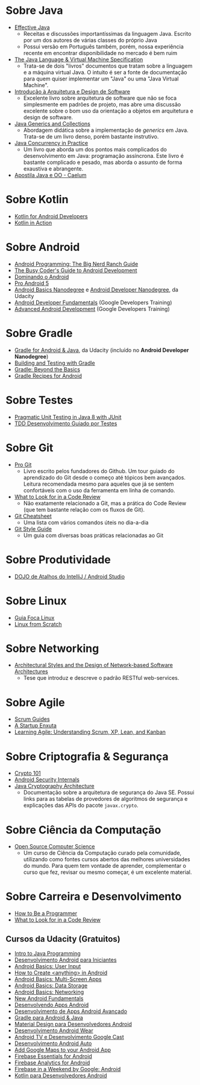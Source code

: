 # Sobre Java
 - [Effective Java](https://www.amazon.com.br/Effective-Java-Programming-Language-Guide-ebook/dp/B00B8V09HY/)
   - Receitas e discussões importantíssimas da linguagem Java. Escrito por um dos autores de várias classes do próprio Java
   - Possui versão em Português também, porém, nossa experiência recente em encontrar disponibilidade no mercado é bem ruim
 - [The Java Language & Virtual Machine Specification](https://docs.oracle.com/javase/specs/)
   - Trata-se de dois "livros" documentos que tratam sobre a linguagem e a máquina virtual Java. O intuito é ser a fonte de documentação para quem quiser implementar um "Java" ou uma "Java Virtual Machine".
 - [Introdução à Arquitetura e Design de Software](https://www.casadocodigo.com.br/products/livro-arquitetura-java)
   - Excelente livro sobre arquitetura de software que não se foca simplesmente em padrões de projeto, mas abre uma discussão excelente sobre o bom uso da orientação a objetos em arquitetura e design de software.
 - [Java Generics and Collections](https://www.amazon.com.br/Java-Generics-Collections-Maurice-Naftalin-ebook/dp/B0026OR2HM/)
   - Abordagem didática sobre a implementação de *generics* em Java. Trata-se de um livro denso, porém bastante instrutivo.
 - [Java Concurrency in Practice](https://www.amazon.com.br/Java-Concurrency-Practice-Tim-Peierls-ebook/dp/B004V9OA84/)
   - Um livro que aborda um dos pontos mais complicados do desenvolvimento em Java: programação assíncrona. Este livro é bastante complicado e pesado, mas aborda o assunto de forma exaustiva e abrangente.
 - [Apostila Java e OO - Caelum](https://www.caelum.com.br/apostila-java-orientacao-objetos/)
   
# Sobre Kotlin
 - [Kotlin for Android Developers](https://leanpub.com/kotlin-for-android-developers)
 - [Kotlin in Action](https://www.manning.com/books/kotlin-in-action)

# Sobre Android
 - [Android Programming: The Big Nerd Ranch Guide](http://www.informit.com/store/android-programming-the-big-nerd-ranch-guide-9780134706054)
 - [The Busy Coder's Guide to Android Development](https://commonsware.com/Android/)
 - [Dominando o Android](http://novatec.com.br/livros/dominando-android-2ed/)
 - [Pro Android 5](https://www.amazon.com.br/Pro-Android-5-Dave-MacLean-ebook/dp/B00S0P60YM/)
 - [Android Basics Nanodegree](https://www.udacity.com/course/android-basics-nanodegree-by-google--nd803) e [Android Developer Nanodegree](https://www.udacity.com/course/android-developer-nanodegree-by-google--nd801), da Udacity
 - [Android Developer Fundamentals](https://developers.google.com/training/courses/android-fundamentals) (Google Developers Training)
 - [Advanced Android Development](https://developers.google.com/training/courses/android-advanced) (Google Developers Training)

# Sobre Gradle
 - [Gradle for Android & Java](https://www.udacity.com/course/gradle-for-android-and-java--ud867), da Udacity (incluído no **Android Developer Nanodegree**)
 - [Building and Testing with Gradle](http://www2.gradle.com/l/68052/2015-01-13/6dm)
 - [Gradle: Beyond the Basics](http://www2.gradle.com/l/68052/2015-01-26/23s5)
 - [Gradle Recipes for Android](http://www2.gradle.com/l/68052/2016-07-05/7mlynp)

# Sobre Testes
 - [Pragmatic Unit Testing in Java 8 with JUnit](https://www.amazon.com.br/Pragmatic-Unit-Testing-Java-JUnit-ebook/dp/B00VXT0ZA2/)
 - [TDD Desenvolvimento Guiado por Testes](https://www.amazon.com.br/TDD-Desenvolvimento-Guiado-por-Testes-ebook/dp/B016V88JFW/)

# Sobre Git
- [Pro Git](https://progit.org/) 
  - Livro escrito pelos fundadores do Github. Um tour guiado do aprendizado do Git desde o começo até tópicos bem avançados. Leitura recomendada mesmo para aqueles que já se sentem confortáveis com o uso da ferramenta em linha de comando.
- [What to Look for in a Code Review](https://leanpub.com/whattolookforinacodereview)
  - Não exatamente relacionado a Git, mas a prática do Code Review (que tem bastante relação com os fluxos de Git).
 - [Git Cheatsheet](http://lennonjesus.github.io/git-cheatsheet/) 
   - Uma lista com vários comandos úteis no dia-a-dia
 - [Git Style Guide](https://github.com/agis-/git-style-guide) 
   - Um guia com diversas boas práticas relacionadas ao Git
   
# Sobre Produtividade
 - [DOJO de Atalhos do IntelliJ / Android Studio](https://www.shortcutfoo.com/app/dojos/intellij-idea-win)

# Sobre Linux
 - [Guia Foca Linux](http://www.guiafoca.org/)
 - [Linux from Scratch](http://www.linuxfromscratch.org/)

# Sobre Networking
 - [Architectural Styles and the Design of Network-based Software Architectures](https://www.ics.uci.edu/~fielding/pubs/dissertation/top.htm)
   - Tese que introduz e descreve o padrão RESTful web-services. 
  
# Sobre Agile
 - [Scrum Guides](http://www.scrumguides.org/)
 - [A Startup Enxuta](https://www.amazon.com.br/Startup-Enxuta-Eric-Ries-ebook/dp/B00A3C4GAK/)
 - [Learning Agile: Understanding Scrum, XP, Lean, and Kanban](https://www.amazon.com.br/Learning-Agile-Understanding-Scrum-Kanban-ebook/dp/B00PJ8YKRM/)

# Sobre Criptografia & Segurança
 - [Crypto 101](https://www.crypto101.io/)
 - [Android Security Internals](https://www.nostarch.com/androidsecurity)
 - [Java Cryptography Architecture](http://docs.oracle.com/javase/8/docs/technotes/guides/security/crypto/CryptoSpec.html)
   - Documentação sobre a arquitetura de segurança do Java SE. Possui links para as tabelas de provedores de algoritmos de segurança e explicações das APIs do pacote `javax.crypto`.
  
# Sobre Ciência da Computação
 - [Open Source Computer Science](https://github.com/open-source-society/computer-science)
   - Um curso de Ciência da Computação curado pela comunidade, utilizando como fontes cursos abertos das melhores universidades do mundo. Para quem tem vontade de aprender, complementar o curso que fez, revisar ou mesmo começar, é um excelente material.

# Sobre Carreira e Desenvolvimento
 - [How to Be a Programmer](https://github.com/braydie/HowToBeAProgrammer)
 - [What to Look for in a Code Review](https://blog.jetbrains.com/upsource/2016/01/25/what-to-look-for-in-a-code-review-book/)
 
## Cursos da Udacity (Gratuitos)
 - [Intro to Java Programming](https://br.udacity.com/course/intro-to-java-programming--cs046/)
 - [Desenvolvimento Android para Iniciantes](https://br.udacity.com/course/android-development-for-beginners--ud837/)
 - [Android Basics: User Input](https://br.udacity.com/course/android-basics-user-input--ud836/)
 - [How to Create \<anything\> in Android](https://br.udacity.com/course/how-to-create-anything-in-android--ud802/)
 - [Android Basics: Multi-Screen Apps](https://br.udacity.com/course/android-basics-multi-screen-apps--ud839/)
 - [Android Basics: Data Storage](https://br.udacity.com/course/android-basics-data-storage--ud845/)
 - [Android Basics: Networking](https://br.udacity.com/course/android-basics-networking--ud843/)
 - [New Android Fundamentals](https://br.udacity.com/course/new-android-fundamentals--ud851/)
 - [Desenvolvendo Apps Android](https://br.udacity.com/course/developing-android-apps--ud853/)
 - [Desenvolvimento de Apps Android Avançado](https://br.udacity.com/course/advanced-android-app-development--ud855/)
 - [Gradle para Android & Java](https://br.udacity.com/course/gradle-for-android-and-java--ud867/)
 - [Material Design para Desenvolvedores Android](https://br.udacity.com/course/material-design-for-android-developers--ud862/)
 - [Desenvolvimento Android Wear](https://br.udacity.com/course/android-wear-development--ud875a/)
 - [Android TV e Desenvolvimento Google Cast](https://br.udacity.com/course/android-tv-and-google-cast-development--ud875b/)
 - [Desenvolvimento Android Auto](https://br.udacity.com/course/android-auto-development--ud875c/)
 - [Add Google Maps to your Android App](https://br.udacity.com/course/add-google-maps-to-your-android-app--ud876-4/)
 - [Firebase Essentials for Android](https://br.udacity.com/course/firebase-essentials-for-android--ud009/)
 - [Firebase Analytics for Android](https://www.udacity.com/course/firebase-analytics-android--ud354)
 - [Firebase in a Weekend by Google: Android](https://br.udacity.com/course/firebase-in-a-weekend-by-google-android--ud0352/)
 - [Kotlin para Desenvolvedores Android](https://br.udacity.com/course/kotlin-for-android-developers--ud888/)
